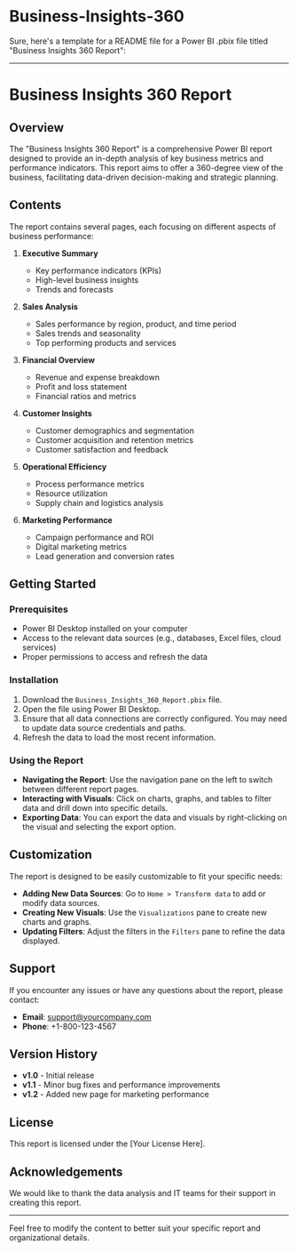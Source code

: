# Business-Insights-360

Sure, here's a template for a README file for a Power BI .pbix file titled "Business Insights 360 Report":

---

# Business Insights 360 Report

## Overview

The "Business Insights 360 Report" is a comprehensive Power BI report designed to provide an in-depth analysis of key business metrics and performance indicators. This report aims to offer a 360-degree view of the business, facilitating data-driven decision-making and strategic planning.

## Contents

The report contains several pages, each focusing on different aspects of business performance:

1. **Executive Summary**
   - Key performance indicators (KPIs)
   - High-level business insights
   - Trends and forecasts

2. **Sales Analysis**
   - Sales performance by region, product, and time period
   - Sales trends and seasonality
   - Top performing products and services

3. **Financial Overview**
   - Revenue and expense breakdown
   - Profit and loss statement
   - Financial ratios and metrics

4. **Customer Insights**
   - Customer demographics and segmentation
   - Customer acquisition and retention metrics
   - Customer satisfaction and feedback

5. **Operational Efficiency**
   - Process performance metrics
   - Resource utilization
   - Supply chain and logistics analysis

6. **Marketing Performance**
   - Campaign performance and ROI
   - Digital marketing metrics
   - Lead generation and conversion rates

## Getting Started

### Prerequisites

- Power BI Desktop installed on your computer
- Access to the relevant data sources (e.g., databases, Excel files, cloud services)
- Proper permissions to access and refresh the data

### Installation

1. Download the `Business_Insights_360_Report.pbix` file.
2. Open the file using Power BI Desktop.
3. Ensure that all data connections are correctly configured. You may need to update data source credentials and paths.
4. Refresh the data to load the most recent information.

### Using the Report

- **Navigating the Report**: Use the navigation pane on the left to switch between different report pages.
- **Interacting with Visuals**: Click on charts, graphs, and tables to filter data and drill down into specific details.
- **Exporting Data**: You can export the data and visuals by right-clicking on the visual and selecting the export option.

## Customization

The report is designed to be easily customizable to fit your specific needs:

- **Adding New Data Sources**: Go to `Home > Transform data` to add or modify data sources.
- **Creating New Visuals**: Use the `Visualizations` pane to create new charts and graphs.
- **Updating Filters**: Adjust the filters in the `Filters` pane to refine the data displayed.

## Support

If you encounter any issues or have any questions about the report, please contact:

- **Email**: support@yourcompany.com
- **Phone**: +1-800-123-4567

## Version History

- **v1.0** - Initial release
- **v1.1** - Minor bug fixes and performance improvements
- **v1.2** - Added new page for marketing performance

## License

This report is licensed under the [Your License Here].

## Acknowledgements

We would like to thank the data analysis and IT teams for their support in creating this report.

---

Feel free to modify the content to better suit your specific report and organizational details.
